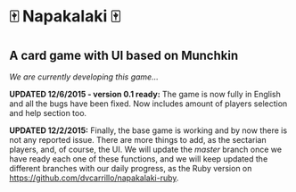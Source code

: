 # :mahjong: Napakalaki :mahjong:
## A card game with UI based on Munchkin

*We are currently developing this game...*

**UPDATED 12/6/2015 - version 0.1 ready:** 
The game is now fully in English and all the bugs have been fixed.
Now includes amount of players selection and help section too.

**UPDATED 12/2/2015:** 
Finally, the base game is working and by now there is not any reported
issue. There are more things to add, as the sectarian players, and, of
course, the UI.
We will update the *master* branch once we have ready each one of these
functions, and we will keep updated the different branches with our daily
progress, as the Ruby version on https://github.com/dvcarrillo/napakalaki-ruby.
